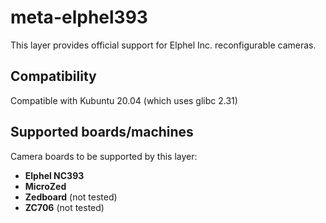 # meta-elphel393

This layer provides official support for Elphel Inc. reconfigurable cameras.

## Compatibility

Compatible with Kubuntu 20.04 (which uses glibc 2.31)

## Supported boards/machines
Camera boards to be supported by this layer:

* **Elphel NC393**
* **MicroZed**
* **Zedboard** (not tested)
* **ZC706** (not tested)

